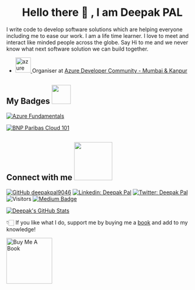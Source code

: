<h1 align="center">Hello there 👋 , I am Deepak PAL</h1>

I write code to develop software solutions which are helping everyone including me to ease our work. I am a life time learner. I love to meet and interact like minded people across the globe. Say Hi to me and we never know what next software solution we can build together.

- <a href="https://azure.microsoft.com/en-in/" target="_blank"> <img src="https://www.vectorlogo.zone/logos/microsoft_azure/microsoft_azure-icon.svg" alt="azure" width="40" height="40"/> </a>  Organiser at [Azure Developer Community - Mumbai & Kanpur](https://azdev.konfhub.com)

<h2> My Badges <img src = "https://media.giphy.com/media/3orifgYbnsq43eFsdO/giphy.gif" width = 50px> </h2>
<!--START_SECTION:badges-->

[![Azure Fundamentals](https://images.credly.com/size/110x110/images/6a254dad-77e5-4e71-8049-94e5c7a15981/azure-fundamentals-600x600.png)](https://www.credly.com/badges/6b9d3f89-b0e3-4772-b0a8-8b5ebe2f3cff/public_url "Azure Fundamentals")

[![BNP Paribas Cloud 101](https://images.credly.com/size/110x110/images/eba07308-7a9e-40b4-a72a-fe9b1a226337/Draft_Cloud_101__3_.png)](https://www.credly.com/badges/2518890b-e0a9-4125-b3ef-a0b2f8d428fa/public_url "BNP Paribas Cloud 101")

<!--END_SECTION:badges-->

<h2> Connect with me <img src='https://raw.githubusercontent.com/ShahriarShafin/ShahriarShafin/main/Assets/handshake.gif' width="100px"> </h2>

[![GitHub deepakpal9046](https://img.shields.io/github/followers/deepakpal9046?label=follow&style=social)](https://github.com/deepakpal9046)
[![Linkedin: Deepak Pal](https://img.shields.io/badge/-Deepak%20Pal-blue?style=flat-square&logo=Linkedin&logoColor=white&link=https://www.linkedin.com/in/deepak-pal/)](https://www.linkedin.com/in/deepak-pal/)
[![Twitter: Deepak Pal](https://img.shields.io/twitter/follow/deepakpalmsp?style=social)](https://twitter.com/deepakpalmsp)
![Visitors](https://visitor-badge.glitch.me/badge?page_id=deepakpal9046&left_color=gray&right_color=blue)
[![Medium Badge](https://img.shields.io/badge/-@Deepak%20Pal-black?style=flat-square&labelColor=000000&logo=Medium&link=https://medium.com/@deepakpal9046)](https://medium.com/@deepakpal9046)



[![Deepak's GitHub Stats](https://github-readme-stats.vercel.app/api?username=deepakpal9046&hide=issues&count_private=true&show_icons=true&theme=calm)](https://github.com/deepakpal9046/github-readme-stats)


👇🏻 If you like what I do, support me by buying me a [book](https://www.buymeacoffee.com/deepakpal) and add to my knowledge! 

<a href="https://www.buymeacoffee.com/deepakpal" target="_blank"><img src="https://cdn.buymeacoffee.com/buttons/v2/default-white.png" alt="Buy Me A Book" width="120" ></a>

<!--
**deepakpal9046/deepakpal9046** is a ✨ _special_ ✨ repository because its `README.md` (this file) appears on your GitHub profile.

Here are some ideas to get you started:

- 🔭 I’m currently working on - DevOps, Docker, Containers 
- 🌱 I’m currently learning - DevOps, CI/CD, Kubernetes
- 👯 I’m looking to collaborate on - Open Source Projects
- 🤔 I’m looking for help with - 
- 💬 Ask me about ...
- 📫 How to reach me: Twitter: @deepakpalmsp LinkedIn: https://www.linkedin.com/in/deepak-pal/
- 😄 Pronouns: ...
- ⚡ Fun fact: ...
-->
